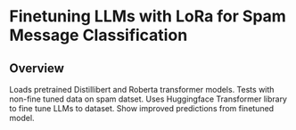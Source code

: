 # Finetuning LLMs with LoRa for Spam Message Classification

## Overview
Loads pretrained Distillibert and Roberta transformer models.
Tests with non-fine tuned data on spam datset.
Uses Huggingface Transformer library to fine tune LLMs to dataset.
Show improved predictions from finetuned model.

